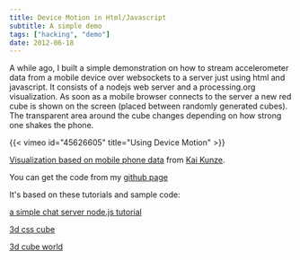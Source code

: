```yaml
---
title: Device Motion in Html/Javascript
subtitle: A simple demo
tags: ["hacking", "demo"]
date: 2012-06-18
---
```


A while ago, I built a simple demonstration on how to stream accelerometer data from a mobile device over websockets to a server just using html and javascript. It consists of a nodejs web server and a processing.org visualization. As soon as a mobile browser connects to the server a new red
cube is shown on the screen (placed between randomly generated cubes). 
The transparent area around the cube changes depending on how strong
one shakes the phone.


{{< vimeo id="45626605" title="Using Device Motion" >}}

[Visualization based on mobile phone data](http://vimeo.com/45626605) from [Kai Kunze](http://vimeo.com/user8093378).


You can get the code from my [github page](https://github.com/kkai/devicemotion-demo)

It's based on these tutorials and sample code:

[a simple chat server node.js tutorial](http://martinsikora.com/nodejs-and-websocket-simple-chat-tutorial)

[3d css cube](http://www.paulrhayes.com/2009-07/animated-css3-cube-interface-using-3d-transforms/)

[3d cube world](http://openprocessing.org/sketch/19216)




